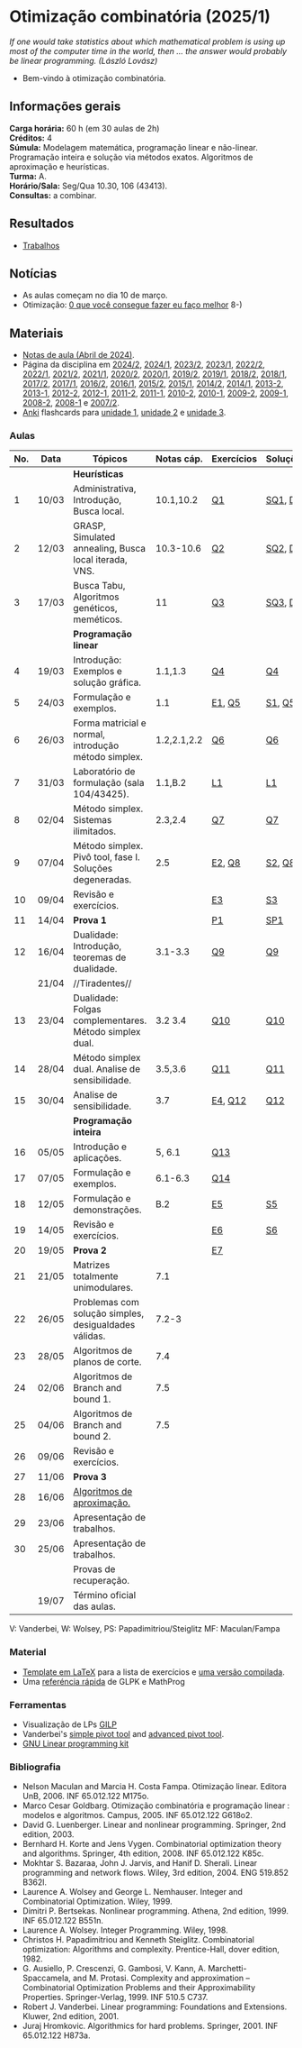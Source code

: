 # Otimização combinatória (2025/1)

*If one would take statistics about which mathematical problem is using up most of the computer time in the world, then ... the answer would probably be linear programming. (László Lovász)*

* Bem-vindo à otimização combinatória.

## Informações gerais

**Carga horária:** 60 h (em 30 aulas de 2h)\
**Créditos:** 4\
**Súmula:** Modelagem matemática, programação linear e não-linear. Programação inteira e solução via métodos exatos. Algoritmos de aproximação e heurísticas.\
**Turma:** A.\
**Horário/Sala:** Seg/Qua 10.30, 106 (43413).\
**Consultas:** a combinar.

## Resultados

* [Trabalhos](2025-1-Trabalhos)

## Notícias

* As aulas começam no dia 10 de março.
* Otimização: [0 que você consegue fazer eu faço melhor](https://youtu.be/Dc38La-Xvog|tudo) 8-)

## Materiais

* [Notas de aula (Abril de 2024)](assets/notas-e76bc7.pdf).
* Página da disciplina em [2024/2](2024-2), [2024/1](2024-1), [2023/2](2023-2), [2023/1](2023-1), [2022/2](2022-2), [2022/1](2022-1), [2021/2](2021-2), [2021/1](2021-1), [2020/2](2020-2), [2020/1](2020-1), [2019/2](2019-2), [2019/1](2019-1), [2018/2](2018-2), [2018/1](2018-1), [2017/2](2017-2), [2017/1](2017-1), [2016/2](2016-2), [2016/1](2016-1), [2015/2](2015-2), [2015/1](2015-1), [2014/2](2014-2), [2014/1](2014-1), [2013-2](2013-2), [2013-1](2013-1), [2012-2](2012-2), [2012-1](2012-1), [2011-2](2011-2), [2011-1](2011-1), [2010-2](2010-2), [2010-1](2010-1), [2009-2](2009-2), [2009-1](2009-1), [2008-2](2008-2), [2008-1](2008-1) e [2007/2](2007-2).
* [Anki](https://apps.ankiweb.net) flashcards para [unidade 1](<http://www.inf.ufrgs.br/~mrpritt/oc/Otimização combinatória_U1.apkg>), [unidade 2](<http://www.inf.ufrgs.br/~mrpritt/oc/Otimização combinatória_U2.apkg>) e [unidade 3](<http://www.inf.ufrgs.br/~mrpritt/oc/Otimização combinatória_U3.apkg>).

### Aulas

| No. | Data  | Tópicos                                       | Notas cáp. | Exercícios                     | Soluções                                                                                             | Leitura                                                                                                                             |
|-----|-------|-----------------------------------------------|------------|--------------------------------|------------------------------------------------------------------------------------------------------|---------------------------------------------------------------------------------------------------------------------------------------|
|     |       | **Heurísticas** |            |                                |                                                                                                      |                                                                                                                                       |
| 1   | 10/03 | Administrativa, Introdução, Busca local.      | 10.1,10.2  | [Q1](assets/qh0120251.pdf)            | [SQ1](assets/sqh0120251.pdf), [D1](https://nbviewer.org/url/github.com/mrpritt/otimizacao-combinatoria/blob/main/demos/D01-tsp-h1.ipynb) |                                                                                                                                       |
| 2   | 12/03 | GRASP, Simulated annealing, Busca local iterada, VNS. | 10.3-10.6 | [Q2](assets/qh0220251.pdf)            | [SQ2](assets/sqh0220251.pdf), [D2](https://nbviewer.org/url/github.com/mrpritt/otimizacao-combinatoria/blob/main/demos/D02-tsp-h2.ipynb) |                                                                                                                                       |
| 3   | 17/03 | Busca Tabu, Algoritmos genéticos, meméticos.  | 11         | [Q3](assets/qh0320251.pdf)            | [SQ3](assets/sqh0320251.pdf), [D3](https://nbviewer.org/url/github.com/mrpritt/otimizacao-combinatoria/blob/main/demos/D03-tsp-h3.ipynb) |                                                                                                                                       |
|     |       | **Programação linear** |            |                                |                                                                                                      |                                                                                                                                       |
| 4   | 19/03 | Introdução: Exemplos e solução gráfica.       | 1.1,1.3    | [Q4](assets/q0120251.pdf)             | [Q4](assets/sq0120251.pdf)                                                                                  | [V1](http://dx.doi.org/10.1007/978-1-4614-7630-6_1),MF1,2                                                                              |
| 5   | 24/03 | Formulação e exemplos.                        | 1.1        | [E1](assets/e0120251.pdf), [Q5](assets/q0220251.pdf) | [S1](assets/se0120251.pdf), [Q5](assets/sq0220251.pdf)                                                             | [V1](http://dx.doi.org/10.1007/978-1-4614-7630-6_1),MF2                                                                                |
| 6   | 26/03 | Forma matricial e normal, introdução método simplex. | 1.2,2.1,2.2 | [Q6](assets/q0320251.pdf)             | [Q6](assets/sq0320251.pdf)                                                                                  | [V2](http://dx.doi.org/10.1007/978-1-4614-7630-6_2),[[http://dx.doi.org/10.1007/978-1-4614-7630-6_6|V6]],MF2,3                      |
| 7   | 31/03 | Laboratório de formulação (sala 104/43425).   | 1.1,B.2    | [L1](assets/l0220251.pdf)             | [L1](assets/sl0220251.pdf)                                                                                  |                                                                                                                                       |
| 8   | 02/04 | Método simplex. Sistemas ilimitados.          | 2.3,2.4    | [Q7](assets/q0420251.pdf)             | [Q7](assets/sq0420251.pdf)                                                                                  | [V2](http://dx.doi.org/10.1007/978-1-4614-7630-6_2),MF3.{1,2}                                                                           |
| 9   | 07/04 | Método simplex. Pivô tool, fase I. Soluções degeneradas. | 2.5 | [E2](assets/e0420251.pdf), [Q8](assets/q0520251.pdf) | [S2](assets/se0420251.pdf), [Q8](assets/sq0520251.pdf)                                                             | [V2](http://dx.doi.org/10.1007/978-1-4614-7630-6_2),MF3.3                                                                               |
| 10  | 09/04 | Revisão e exercícios.                         |            | [E3](assets/e0320251.pdf)             | [S3](assets/se0320251.pdf)                                                                                  | [V3](http://dx.doi.org/10.1007/978-1-4614-7630-6_3),MF3.6                                                                               |
| 11  | 14/04 | **Prova 1** |            | [P1](assets/p0120251.pdf)             | [SP1](assets/sp0120251.pdf)                                                                                 |                                                                                                                                       |
| 12  | 16/04 | Dualidade: Introdução, teoremas de dualidade. | 3.1-3.3    | [Q9](assets/q0620251.pdf)             | [Q9](assets/sq0620251.pdf)                                                                                  | [V5](http://dx.doi.org/10.1007/978-1-4614-7630-6_5),MF4                                                                                |
|     | 21/04 | //Tiradentes//                                |            |                                |                                                                                                      |                                                                                                                                       |
| 13  | 23/04 | Dualidade: Folgas complementares. Método simplex dual. | 3.2 3.4 | [Q10](assets/q0720251.pdf)            | [Q10](assets/sq0720251.pdf)                                                                                 |                                                                                                                                       |
| 14  | 28/04 | Método simplex dual. Analise de sensibilidade. | 3.5,3.6   | [Q11](assets/q0820251.pdf)            | [Q11](assets/sq0820251.pdf)                                                                                 | [V6](http://dx.doi.org/10.1007/978-1-4614-7630-6_6),V7.1                                                                               |
| 15  | 30/04 | Analise de sensibilidade.                     | 3.7        | [E4](assets/e0420251.pdf), [Q12](assets/q0920251.pdf) | [Q12](assets/sq0920251.pdf)                                                                                 | [V6](http://dx.doi.org/10.1007/978-1-4614-7630-6_6),V7.1                                                                               |
|     |       | **Programação inteira** |            |                                |                                                                                                      |                                                                                                                                       |
| 16  | 05/05 | Introdução e aplicações.                      | 5, 6.1     | [Q13](assets/q1020251.pdf)            |                                                                                                      | [V23](http://dx.doi.org/10.1007/978-1-4614-7630-6_23),[[https://onlinelibrary.wiley.com/doi/10.1002/9781119606475.ch1|W1.{1-4}]],PS13.1 |
| 17  | 07/05 | Formulação e exemplos.                        | 6.1-6.3    | [Q14](assets/q1120251.pdf)            |                                                                                                      | [W1.{5-7}](https://onlinelibrary.wiley.com/doi/10.1002/9781119606475.ch1),PS13.1                                                        |
| 18  | 12/05 | Formulação e demonstrações.                   | B.2        | [E5](assets/e0520251.pdf)             | [S5](assets/se0520251.pdf)                                                                                  |                                                                                                                                       |
| 19  | 14/05 | Revisão e exercícios.                         |            | [E6](assets/e0620251.pdf)             | [S6](assets/se0620251.pdf)                                                                                  |                                                                                                                                       |
| 20  | 19/05 | **Prova 2** |            | [E7](assets/e0720251.pdf)             |                                                                                                      |                                                                                                                                       |
| 21  | 21/05 | Matrizes totalmente unimodulares.             | 7.1        |                                |                                                                                                      | [W3.{1,2}](https://onlinelibrary.wiley.com/doi/10.1002/9781119606475.ch1),K5.4,PS13.2                                                |
| 22  | 26/05 | Problemas com solução simples, desigualdades válidas. | 7.2-3 |                                |                                                                                                      | [W3.{3,4}](https://onlinelibrary.wiley.com/doi/10.1002/9781119606475.ch1),PS13.2,W8.{1-4}                                            |
| 23  | 28/05 | Algoritmos de planos de corte.                | 7.4        |                                |                                                                                                      | [W8.{5,6}](https://onlinelibrary.wiley.com/doi/10.1002/9781119606475.ch8),PS14.1                                                     |
| 24  | 02/06 | Algoritmos de Branch and bound 1.             | 7.5        |                                |                                                                                                      | [W7](https://onlinelibrary.wiley.com/doi/10.1002/9781119606475.ch7),G5.2.3                                                               |
| 25  | 04/06 | Algoritmos de Branch and bound 2.             | 7.5        |                                |                                                                                                      | [W7](https://onlinelibrary.wiley.com/doi/10.1002/9781119606475.ch7),G5.2.3                                                               |
| 26  | 09/06 | Revisão e exercícios.                         |            |                                |                                                                                                      |                                                                                                                                       |
| 27  | 11/06 | **Prova 3** |            |                                |                                                                                                      |                                                                                                                                       |
| 28  | 16/06 | [Algoritmos de aproximação.](:inf05010:apr)   |            |                                |                                                                                                      |                                                                                                                                       |
| 29  | 23/06 | Apresentação de trabalhos.                   |            |                                |                                                                                                      |                                                                                                                                       |
| 30  | 25/06 | Apresentação de trabalhos.                   |            |                                |                                                                                                      |                                                                                                                                       |
|     |       | Provas de recuperação.                        |            |                                |                                                                                                      |                                                                                                                                       |
|     | 19/07 | Término oficial das aulas.                    |            |                                |                                                                                                      |                                                                                                                                       |

V: Vanderbei, W: Wolsey, PS: Papadimitriou/Steiglitz MF: Maculan/Fampa

### Material

* [Template em LaTeX](assets/r.tex) para a lista de exercícios e [uma versão compilada](assets/r.pdf).
* Uma [referéncia rápida](assets/GLPK-quickref.pdf) de GLPK e MathProg

### Ferramentas

* Visualização de LPs [GILP](https://gilp.henryrobbins.com/en/latest/examples/index.html)
* Vanderbei's [simple pivot tool](http://www.princeton.edu/~rvdb/JAVA/pivot/simple.html) and [advanced pivot tool](https://vanderbei.princeton.edu/JAVA/pivot/advanced.html).
* [GNU Linear programming kit](http://www.gnu.org/software/glpk)

### Bibliografia

* Nelson Maculan and Marcia H. Costa Fampa. Otimização linear. Editora UnB, 2006. INF 65.012.122 M175o.
* Marco Cesar Goldbarg. Otimização combinatória e programação linear : modelos e algoritmos. Campus, 2005. INF 65.012.122 G618o2.
* David G. Luenberger. Linear and nonlinear programming. Springer, 2nd edition, 2003.
* Bernhard H. Korte and Jens Vygen. Combinatorial optimization theory and algorithms. Springer, 4th edition, 2008. INF 65.012.122 K85c.
* Mokhtar S. Bazaraa, John J. Jarvis, and Hanif D. Sherali. Linear programming and network flows. Wiley, 3rd edition, 2004. ENG 519.852 B362l.
* Laurence A. Wolsey and George L. Nemhauser. Integer and Combinatorial Optimization. Wiley, 1999.
* Dimitri P. Bertsekas. Nonlinear programming. Athena, 2nd edition, 1999. INF 65.012.122 B551n.
* Laurence A. Wolsey. Integer Programming. Wiley, 1998.
* Christos H. Papadimitriou and Kenneth Steiglitz. Combinatorial optimization: Algorithms and complexity. Prentice-Hall, dover edition, 1982.
* G. Ausiello, P. Crescenzi, G. Gambosi, V. Kann, A. Marchetti-Spaccamela, and M. Protasi. Complexity and approximation – Combinatorial Optimization Problems and their Approximability Properties. Springer-Verlag, 1999. INF 510.5 C737.
* Robert J. Vanderbei. Linear programming: Foundations and Extensions. Kluwer, 2nd edition, 2001.
* Juraj Hromkovic. Algorithmics for hard problems. Springer, 2001. INF 65.012.122 H873a.
